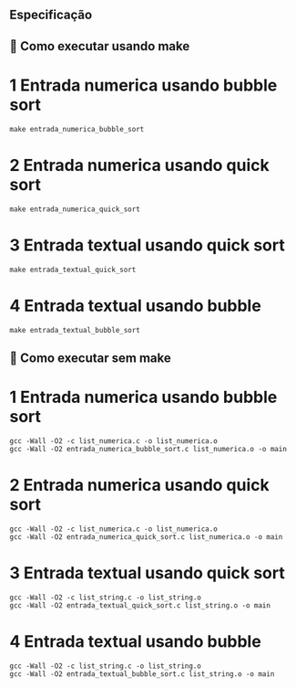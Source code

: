 
## Especificação

## 🚀 Como executar usando make

# 1 Entrada numerica usando bubble sort
```
make entrada_numerica_bubble_sort
```

# 2 Entrada numerica usando quick sort
```
make entrada_numerica_quick_sort
```
# 3 Entrada textual usando quick sort
```
make entrada_textual_quick_sort
```
# 4 Entrada textual usando bubble
```
make entrada_textual_bubble_sort
```
## 🚀 Como executar sem make

# 1 Entrada numerica usando bubble sort
```
gcc -Wall -O2 -c list_numerica.c -o list_numerica.o
gcc -Wall -O2 entrada_numerica_bubble_sort.c list_numerica.o -o main

```

# 2 Entrada numerica usando quick sort
```
gcc -Wall -O2 -c list_numerica.c -o list_numerica.o
gcc -Wall -O2 entrada_numerica_quick_sort.c list_numerica.o -o main

```
# 3 Entrada textual usando quick sort
```
gcc -Wall -O2 -c list_string.c -o list_string.o
gcc -Wall -O2 entrada_textual_quick_sort.c list_string.o -o main

```
# 4 Entrada textual usando bubble
```
gcc -Wall -O2 -c list_string.c -o list_string.o
gcc -Wall -O2 entrada_textual_bubble_sort.c list_string.o -o main

```